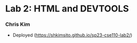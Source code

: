 # Lab 2: HTML and DEVTOOLS
### Chris Kim
- Deployed (https://shkimsito.github.io/sp23-cse110-lab2/)

